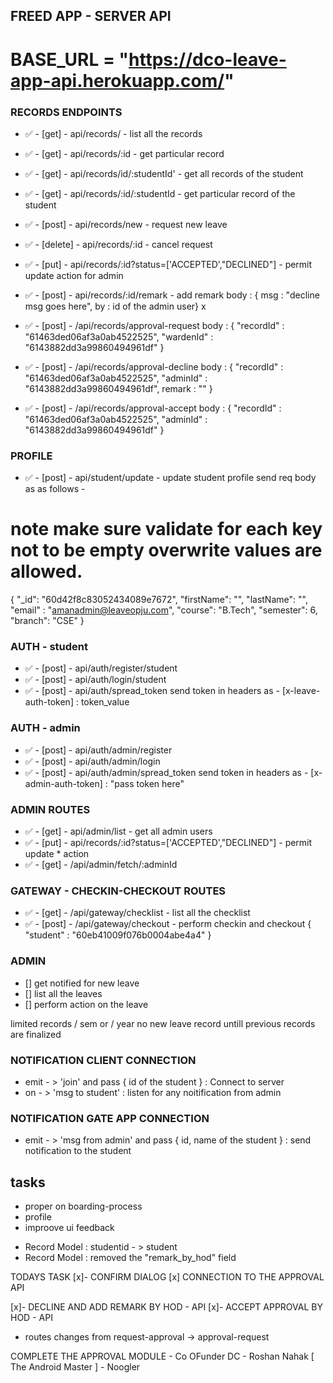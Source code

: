 ##  FREED APP - SERVER API

# BASE_URL = "https://dco-leave-app-api.herokuapp.com/"

### RECORDS ENDPOINTS

* :white_check_mark: - [get] - api/records/ - list all the records
* :white_check_mark: - [get] - api/records/:id - get particular record  
* :white_check_mark: - [get] - api/records/id/:studentId' - get all records of the student  
* :white_check_mark: - [get] - api/records/:id/:studentId - get particular record of the student
* :white_check_mark: - [post] - api/records/new - request new leave
* :white_check_mark: - [delete] - api/records/:id - cancel request
* :white_check_mark: - [put] - api/records/:id?status=['ACCEPTED',"DECLINED"] - permit update action for admin
* :white_check_mark: - [post] - api/records/:id/remark - add remark   body : { msg : "decline msg goes here", by : id of the admin user} x
* :white_check_mark: - [post] - /api/records/approval-request 
body : {
    "recordId" : "61463ded06af3a0ab4522525",
    "wardenId" : "6143882dd3a99860494961df"
}

* :white_check_mark: - [post] - /api/records/approval-decline 
body : {
    "recordId" : "61463ded06af3a0ab4522525",
    "adminId" : "6143882dd3a99860494961df",
    remark : ""
}

* :white_check_mark: - [post] - /api/records/approval-accept 
body : {
    "recordId" : "61463ded06af3a0ab4522525",
    "adminId" : "6143882dd3a99860494961df"
}




### PROFILE

* :white_check_mark: - [post] - api/student/update - update student profile
send req body as as follows -

# note make sure validate for each key not to be empty overwrite values are allowed.

{
"\_id": "60d42f8c83052434089e7672",
"firstName": "",
"lastName": "",
"email" : "amanadmin@leaveopju.com",
"course": "B.Tech",
"semester": 6,
"branch": "CSE"
}

### AUTH - student

 * :white_check_mark: - [post] - api/auth/register/student
 * :white_check_mark: - [post] - api/auth/login/student
 * :white_check_mark: - [post] - api/auth/spread_token
send token in headers as - [x-leave-auth-token] : token_value

### AUTH - admin

 * :white_check_mark: - [post] - api/auth/admin/register
 * :white_check_mark: - [post] - api/auth/admin/login
 * :white_check_mark: - [post] - api/auth/admin/spread_token
send token in headers as - [x-admin-auth-token] : "pass token here"

### ADMIN ROUTES

* :white_check_mark: - [get] - api/admin/list - get all admin users
* :white_check_mark: - [put] - api/records/:id?status=['ACCEPTED',"DECLINED"] - permit update * action
* :white_check_mark: - [get] - /api/admin/fetch/:adminId  

### GATEWAY - CHECKIN-CHECKOUT ROUTES

* :white_check_mark: - [get] - /api/gateway/checklist - list all the checklist
* :white_check_mark: - [post] - /api/gateway/checkout - perform checkin and checkout
{
"student" : "60eb41009f076b0004abe4a4"
}


### ADMIN

* [] get notified for new leave
* [] list all the leaves
* [] perform action on the leave

limited records / sem or / year
no new leave record untill previous records are finalized

### NOTIFICATION CLIENT CONNECTION

* emit - > 'join' and pass { id of the student } : Connect to server
* on - > 'msg to student' : listen for any noitification from admin

### NOTIFICATION GATE APP CONNECTION

* emit - > 'msg from admin' and pass { id, name of the student } : send notification to the student



## tasks

* proper on boarding-process
* profile
* improove ui feedback

<!--  changes made -->
- Record Model :  studentid - > student
- Record Model :  removed the "remark_by_hod" field


TODAYS TASK
 [x]- CONFIRM DIALOG 
 [x] CONNECTION TO THE APPROVAL API

 [x]- DECLINE AND ADD REMARK BY HOD - API 
 [x]- ACCEPT APPROVAL BY HOD - API 


 <!-- new changes -->
 - routes changes from 
        request-approval -> approval-request


COMPLETE THE APPROVAL MODULE - Co OFunder DC - Roshan Nahak [ The Android Master ] - Noogler
